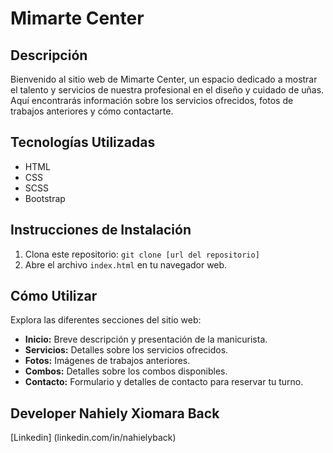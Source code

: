 # Mimarte Center

## Descripción
Bienvenido al sitio web de Mimarte Center, un espacio dedicado a mostrar el talento y servicios de nuestra profesional en el diseño y cuidado de uñas. Aquí encontrarás información sobre los servicios ofrecidos, fotos de trabajos anteriores y cómo contactarte.

## Tecnologías Utilizadas
- HTML
- CSS
- SCSS
- Bootstrap

## Instrucciones de Instalación
1. Clona este repositorio: `git clone [url del repositorio]`
2. Abre el archivo `index.html` en tu navegador web.

## Cómo Utilizar
Explora las diferentes secciones del sitio web:
- **Inicio:** Breve descripción y presentación de la manicurista.
- **Servicios:** Detalles sobre los servicios ofrecidos.
- **Fotos:** Imágenes de trabajos anteriores.
- **Combos:** Detalles sobre los combos disponibles.
- **Contacto:** Formulario y detalles de contacto para reservar tu turno.

## Developer Nahiely Xiomara Back

[Linkedin] (linkedin.com/in/nahielyback)